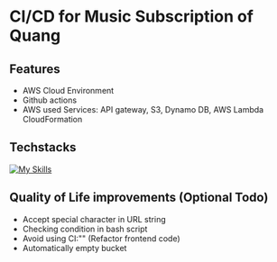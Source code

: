 # CI/CD for Music Subscription of Quang

## Features

- AWS Cloud Environment
- Github actions
- AWS used Services: API gateway, S3, Dynamo DB, AWS Lambda CloudFormation

## Techstacks

[![My Skills](https://skillicons.dev/icons?i=react,nodejs,py,bash,aws,githubactions)](https://skillicons.dev)

## Quality of Life improvements (Optional Todo)

- Accept special character in URL string
- Checking condition in bash script
- Avoid using CI:"" (Refactor frontend code)
- Automatically empty bucket
